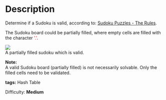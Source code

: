Description
===========
Determine if a Sudoku is valid, according to: [Sudoku Puzzles - The Rules](http://sudoku.com.au/TheRules.aspx).

The Sudoku board could be partially filled, where empty cells are filled with the character <font color='red'>'.'</font>.

![](http://upload.wikimedia.org/wikipedia/commons/thumb/f/ff/Sudoku-by-L2G-20050714.svg/250px-Sudoku-by-L2G-20050714.svg.png)<br/>
A partially filled sudoku which is valid.

**Note:**<br/>
A valid Sudoku board (partially filled) is not necessarily solvable. Only the filled cells need to be validated.

**tags:** Hash Table

Difficulty: **Medium**
